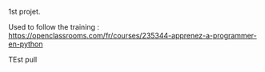 
1st projet. 

Used to follow the training : https://openclassrooms.com/fr/courses/235344-apprenez-a-programmer-en-python

TEst pull

